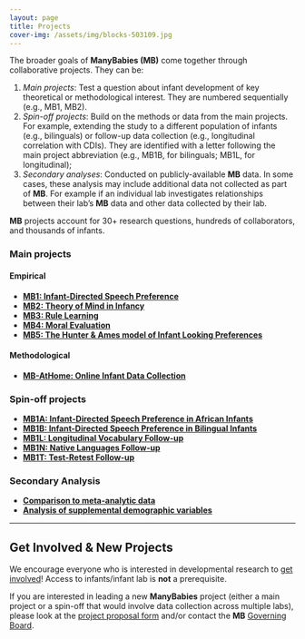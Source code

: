 ```yaml
---
layout: page
title: Projects
cover-img: /assets/img/blocks-503109.jpg
---
```

<!---
Suggestions:
- Home Spin-offs as bullets right below their main project as spin-off numbers increase.

Notes.
- research questions in "notes.txt"
- alphabetical order
--->

The broader goals of **ManyBabies (MB)** come together through collaborative projects. They can be:

1. *Main projects*: Test a question about infant development of key theoretical or methodological interest. They are numbered sequentially (e.g., MB1, MB2).
2. *Spin-off projects*: Build on the methods or data from the main projects. For example, extending the study to a different population of infants (e.g., bilinguals) or follow-up data collection (e.g., longitudinal correlation with CDIs). They are identified with a letter following the main project abbreviation (e.g., MB1B, for bilinguals; MB1L, for longitudinal);
3. *Secondary analyses*: Conducted on publicly-available **MB** data. In some cases, these analysis may include additional data not collected as part of **MB**. For example if an individual lab investigates relationships between their lab’s **MB** data and other data collected by their lab.

**MB** projects account for 30+ research questions, hundreds of collaborators, and thousands of infants.

### Main projects
#### Empirical
* [**MB1: Infant-Directed Speech Preference**]({{site.baseurl}}/MB1/)
* [**MB2: Theory of Mind in Infancy** ]({{site.baseurl}}/MB2/)
* [**MB3: Rule Learning**]({{site.baseurl}}/MB3/)
* [**MB4: Moral Evaluation**]({{site.baseurl}}/MB4/)
* [**MB5: The Hunter & Ames model of Infant Looking Preferences**]({{site.baseurl}}/MB5/)

#### Methodological
* [**MB-AtHome: Online Infant Data Collection**]({{site.baseurl}}/MB-athome/)

<!--alphabetical order -->
### Spin-off projects
* [**MB1A: Infant-Directed Speech Preference in African Infants**]({{site.baseurl}}/MB1A/)  
* [**MB1B: Infant-Directed Speech Preference in Bilingual Infants**]({{site.baseurl}}/MB1B/)    
* [**MB1L: Longitudinal Vocabulary Follow-up**]({{site.baseurl}}/MB1L/)    
* [**MB1N: Native Languages Follow-up**]({{site.baseurl}}/MB1N/)    
* [**MB1T: Test-Retest Follow-up**]({{site.baseurl}}/MB1T/)    

### Secondary Analysis
* [**Comparison to meta-analytic data**]({{site.baseurl}}/MB1SA/)
* [**Analysis of supplemental demographic variables**]({{site.baseurl}}/MB1SA/)

***

## Get Involved & New Projects
We encourage everyone who is interested in developmental research to [get involved]({{site.baseurl}}/get_involved/)! Access to infants/infant lab is **not** a prerequisite.

If you are interested in leading a new **ManyBabies** project (either a main project or a spin-off that would involve data collection across multiple labs), please look at the [project proposal form](https://docs.google.com/document/d/1kbnK2us2Svfcf7X4TAI5YUw3_duUNAQoYINTuuWr1Jw/edit) and/or contact the **MB** [Governing Board](mailto:manybabies-gb@mailman.stanford.edu).
